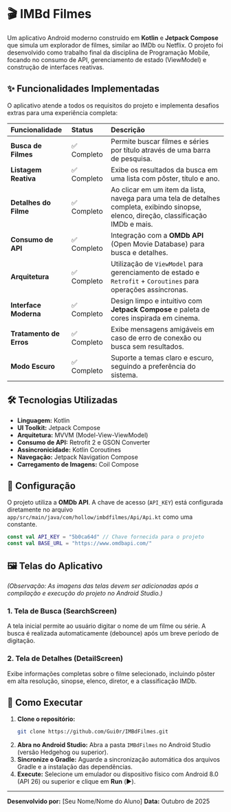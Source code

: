 # 🎬 IMBd Filmes

Um aplicativo Android moderno construído em **Kotlin** e **Jetpack Compose** que simula um explorador de filmes, similar ao IMDb ou Netflix. O projeto foi desenvolvido como trabalho final da disciplina de Programação Mobile, focando no consumo de API, gerenciamento de estado (ViewModel) e construção de interfaces reativas.

## ✨ Funcionalidades Implementadas

O aplicativo atende a todos os requisitos do projeto e implementa desafios extras para uma experiência completa:

| Funcionalidade | Status | Descrição |
| :--- | :--- | :--- |
| **Busca de Filmes** | ✅ Completo | Permite buscar filmes e séries por título através de uma barra de pesquisa. |
| **Listagem Reativa** | ✅ Completo | Exibe os resultados da busca em uma lista com pôster, título e ano. |
| **Detalhes do Filme** | ✅ Completo | Ao clicar em um item da lista, navega para uma tela de detalhes completa, exibindo sinopse, elenco, direção, classificação IMDb e mais. |
| **Consumo de API** | ✅ Completo | Integração com a **OMDb API** (Open Movie Database) para busca e detalhes. |
| **Arquitetura** | ✅ Completo | Utilização de `ViewModel` para gerenciamento de estado e `Retrofit` + `Coroutines` para operações assíncronas. |
| **Interface Moderna** | ✅ Completo | Design limpo e intuitivo com **Jetpack Compose** e paleta de cores inspirada em cinema. |
| **Tratamento de Erros** | ✅ Completo | Exibe mensagens amigáveis em caso de erro de conexão ou busca sem resultados. |
| **Modo Escuro** | ✅ Completo | Suporte a temas claro e escuro, seguindo a preferência do sistema. |

## 🛠️ Tecnologias Utilizadas

*   **Linguagem:** Kotlin
*   **UI Toolkit:** Jetpack Compose
*   **Arquitetura:** MVVM (Model-View-ViewModel)
*   **Consumo de API:** Retrofit 2 e GSON Converter
*   **Assincronicidade:** Kotlin Coroutines
*   **Navegação:** Jetpack Navigation Compose
*   **Carregamento de Imagens:** Coil Compose

## 🔑 Configuração

O projeto utiliza a **OMDb API**. A chave de acesso (`API_KEY`) está configurada diretamente no arquivo `app/src/main/java/com/hollow/imbdfilmes/Api/Api.kt` como uma constante.

```kotlin
const val API_KEY = "5b0ca64d" // Chave fornecida para o projeto
const val BASE_URL = "https://www.omdbapi.com/"
```

## 🖼️ Telas do Aplicativo

*(Observação: As imagens das telas devem ser adicionadas após a compilação e execução do projeto no Android Studio.)*

### 1. Tela de Busca (SearchScreen)
A tela inicial permite ao usuário digitar o nome de um filme ou série. A busca é realizada automaticamente (debounce) após um breve período de digitação.

### 2. Tela de Detalhes (DetailScreen)
Exibe informações completas sobre o filme selecionado, incluindo pôster em alta resolução, sinopse, elenco, diretor, e a classificação IMDb.

## 🚀 Como Executar

1.  **Clone o repositório:**
    ```bash
    git clone https://github.com/Gui0r/IMBdFilmes.git
    ```
2.  **Abra no Android Studio:**
    Abra a pasta `IMBdFilmes` no Android Studio (versão Hedgehog ou superior).
3.  **Sincronize o Gradle:**
    Aguarde a sincronização automática dos arquivos Gradle e a instalação das dependências.
4.  **Execute:**
    Selecione um emulador ou dispositivo físico com Android 8.0 (API 26) ou superior e clique em **Run** (▶️).

---
**Desenvolvido por:** [Seu Nome/Nome do Aluno]
**Data:** Outubro de 2025
